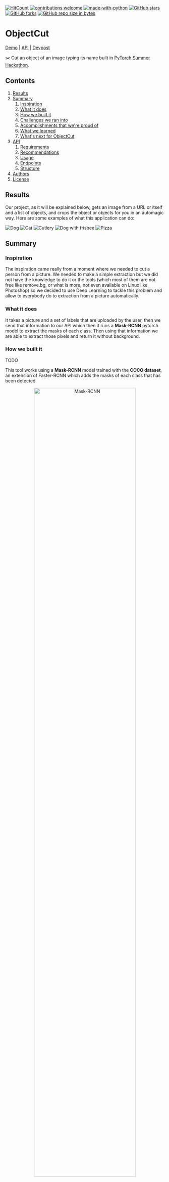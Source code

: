 [![HitCount](http://hits.dwyl.io/AlbertSuarez/object-cut.svg)](http://hits.dwyl.io/AlbertSuarez/object-cut)
[![contributions welcome](https://img.shields.io/badge/contributions-welcome-brightgreen.svg?style=flat)](https://github.com/AlbertSuarez/object-cut)
[![made-with-python](https://img.shields.io/badge/Made%20with-Python-1f425f.svg)](https://www.python.org/)
[![GitHub stars](https://img.shields.io/github/stars/AlbertSuarez/object-cut.svg)](https://GitHub.com/AlbertSuarez/object-cut/stargazers/)
[![GitHub forks](https://img.shields.io/github/forks/AlbertSuarez/object-cut.svg)](https://GitHub.com/AlbertSuarez/object-cut/network/)
[![GitHub repo size in bytes](https://img.shields.io/github/repo-size/AlbertSuarez/object-cut.svg)](https://github.com/AlbertSuarez/object-cut)

# ObjectCut

[Demo](https://objectcut.ga/) | [API](https://objectapi.ga/ui) | [Devpost](https://devpost.com/software/objectcut)

✂️ Cut an object of an image typing its name built in [PyTorch Summer Hackathon](https://pytorch.devpost.com/).

## Contents

1. [Results](#results)
2. [Summary](#summary)
   1. [Inspiration](#inspiration)
   2. [What it does](#what-it-does)
   3. [How we built it](#how-we-built-it)
   4. [Challenges we ran into](#challenges-we-ran-into)
   5. [Accomplishments that we're proud of](#accomplishments-that-were-proud-of)
   6. [What we learned](#what-we-learned)
   7. [What's next for ObjectCut](#whats-next-for-objectcut)
3. [API](#api)
   1. [Requirements](#requirements)
   2. [Recommendations](#recommendations)
   3. [Usage](#usage)
   4. [Endpoints](#endpoints)
   5. [Structure](#structure)
4. [Authors](#authors)
5. [License](#license)

## Results

Our project, as it will be explained below, gets an image from a URL or itself and a list of objects, and crops the object or objects for you in an automagic way. Here are some examples of what this application can do:

![Dog](docs/images/test_dog_combined.png)
![Cat](docs/images/test_cat_combined.png)
![Cutlery](docs/images/test_cutlery_combined.png)
![Dog with frisbee](docs/images/test_dog_frisbee_combined.png)
![Pizza](docs/images/test_pizza_combined.png)

## Summary

### Inspiration

The inspiration came really from a moment where we needed to cut a person from a picture. We needed to make a simple extraction but we did not have the knowledge to do it or the tools (which most of them are not free like remove.bg, or what is more, not even available on Linux like Photoshop) so we decided to use Deep Learning to tackle this problem and allow to everybody do to extraction from a picture automatically.

### What it does

It takes a picture and a set of labels that are uploaded by the user, then we send that information to our API which then it runs a **Mask-RCNN** pytorch model to extract the masks of each class. Then using that information we are able to extract those pixels and return it without background. 

### How we built it

TODO

This tool works using a **Mask-RCNN** model trained with the **COCO dataset**, an extension of Faster-RCNN which adds the masks of each class that has been detected. 

<p align="center">
  <img alt="Mask-RCNN" src="https://cdn-images-1.medium.com/max/800/1*6MHxZVujW2W5khpQKCCDUw.png" width="80%"
</p>

The model has two main stages. Firstly, using a **Region Proposal Network** (RPN) it generates several region proposals where there might be an object. Then, secondly, it predicts the class of the object, refines the bounding box and generates the mask in pixel level based on the first stage proposal. 

### Challenges we ran into

First of all, one member of the team had never worked with Pytorch, and the other one did very little (with the 0.4 version) so it was kind a challenge to get out our comfort zone. Then, our main goal was to make something actually useful so we needed to develop a complete project, not only an script or a tool available only for tech people; that created several challenges like adding the functionality of the script to a website, also the website had to be intuitive and well-designed and everything had to work smoothly.  

### Accomplishments that we're proud of

We are really proud with the final project we have developed. It is really useful and probably I will use it in the future.

### What we learned

We have learnt how beautiful can be to insert Deep Learning to your solutions using Pytorch and all its facilities: torchvision, datasets, etc. Until we came up with an idea of the project we really dived into it and we were amazed by all the possibilities it opened. 

### What's next for ObjectCut

ObjectCut can only extract 91 classes **COMPROVAR** since it is the COCO pretrained model but it would be a nice improvement to train it with more classes. Also another feature that could be interesting to implement would be to add the option to load your saved Mask-RCNN model in the website UI. 

## API

### Requirements

1. Python 3.7+.
2. docker.
3. docker-compose.

### Recommendations

Usage of [virtualenv](https://realpython.com/blog/python/python-virtual-environments-a-primer/) is recommended for package library / runtime isolation.

### Usage

To run the server, please execute the following from the root directory:

1. Change directory into the `api` folder.

  ```bash
  cd api/
  ```

2. Setup virtual environment.

3. Install dependencies.

  ```bash
  pip3 install -r requirements.lock
  ```

4. Run API server as a python module.

  ```bash
  python3 -m src
  ```

### Endpoints

#### Cut

Cuts or crops the specified objects from a given image and return encoded in Base64.

| Key                 | Type     | Description                                                  |
| ------------------- | -------- | ------------------------------------------------------------ |
| image_url           | string   | Internet accessible URL of an image.                         |
| Image_base64        | string   | URL and filename - safe base64(url) encoded image.           |
| objects             | string[] | List of objects to cut.                                      |
| return_bounding_box | boolean  | (optional) Return the bounding box of the detected object from the given list. |
| return_text         | boolean  | (optional) Return the text of the detected object from the given list. |
| return_white_bg     | boolean  | (optional) Return image with a white background instead of transparent. |

##### Request example

```bash
curl -d '{"image_url": URL, "objects": ["cat", "person"]}' -H "Content-Type: application/json" -X POST http://134.209.244.212:8083/cut
```

##### Response example

```json
{
    "error": false,
    "response": {
        "image_base64": "IMAGE_RESULT_ENCODED_IN_BASE64"
    }
}
```

### Structure

TODO

## Authors

- [Adrià Cabeza](https://github.com/adriacabeza)
- [Albert Suàrez](https://github.com/AlbertSuarez)

## License

MIT © ObjectCut

